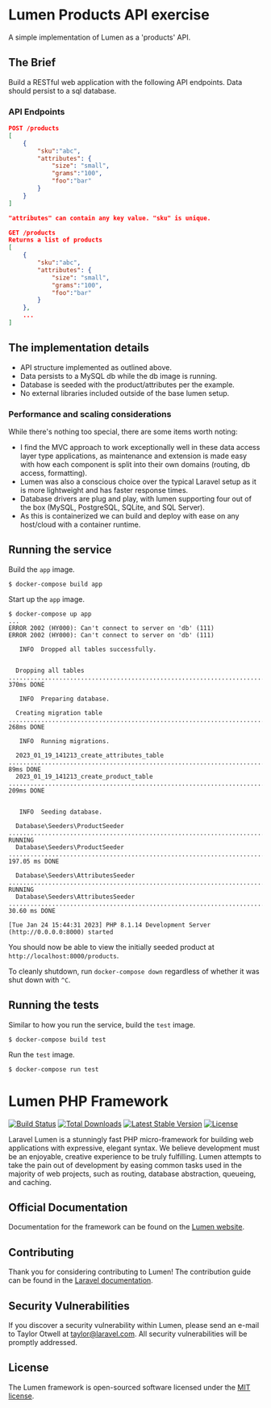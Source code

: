 # Lumen Products API exercise

A simple implementation of Lumen as a 'products' API.

## The Brief

Build a RESTful web application with the following API endpoints.
Data should persist to a sql database.

### API Endpoints

```json
POST /products
[
    {
        "sku":"abc",
        "attributes": {
            "size": "small",
            "grams":"100",
            "foo":"bar"
        }
    }
]

"attributes" can contain any key value. "sku" is unique.

GET /products
Returns a list of products
[
    {
        "sku":"abc",
        "attributes": {
            "size": "small",
            "grams":"100",
            "foo":"bar"
        }
    },
    ...
]
```

## The implementation details

* API structure implemented as outlined above.
* Data persists to a MySQL db while the db image is running.
* Database is seeded with the product/attributes per the example.
* No external libraries included outside of the base lumen setup.

### Performance and scaling considerations

While there's nothing too special, there are some items worth noting:

* I find the MVC approach to work exceptionally well in these data access layer type applications, as maintenance and extension is made easy with how each component is split into their own domains (routing, db access, formatting).
* Lumen was also a conscious choice over the typical Laravel setup as it is more lightweight and has faster response times.
* Database drivers are plug and play, with lumen supporting four out of the box (MySQL, PostgreSQL, SQLite, and SQL Server).
* As this is containerized we can build and deploy with ease on any host/cloud with a container runtime.

## Running the service

Build the `app` image.

```
$ docker-compose build app
```

Start up the `app` image.

```
$ docker-compose up app
...
ERROR 2002 (HY000): Can't connect to server on 'db' (111)
ERROR 2002 (HY000): Can't connect to server on 'db' (111)

   INFO  Dropped all tables successfully.


  Dropping all tables ................................................................................................................... 370ms DONE

   INFO  Preparing database.

  Creating migration table .............................................................................................................. 268ms DONE

   INFO  Running migrations.

  2023_01_19_141213_create_attributes_table .............................................................................................. 89ms DONE
  2023_01_19_141213_create_product_table ................................................................................................ 209ms DONE


   INFO  Seeding database.

  Database\Seeders\ProductSeeder ........................................................................................................... RUNNING
  Database\Seeders\ProductSeeder .................................................................................................... 197.05 ms DONE

  Database\Seeders\AttributesSeeder ........................................................................................................ RUNNING
  Database\Seeders\AttributesSeeder .................................................................................................. 30.60 ms DONE

[Tue Jan 24 15:44:31 2023] PHP 8.1.14 Development Server (http://0.0.0.0:8000) started
```
You should now be able to view the initially seeded product at `http://localhost:8000/products`.

To cleanly shutdown, run `docker-compose down` regardless of whether it was shut down with `^C`.

## Running the tests

Similar to how you run the service, build the `test` image.

```
$ docker-compose build test
```

Run the `test` image.

```
$ docker-compose run test
```

# Lumen PHP Framework

[![Build Status](https://travis-ci.org/laravel/lumen-framework.svg)](https://travis-ci.org/laravel/lumen-framework)
[![Total Downloads](https://img.shields.io/packagist/dt/laravel/lumen-framework)](https://packagist.org/packages/laravel/lumen-framework)
[![Latest Stable Version](https://img.shields.io/packagist/v/laravel/lumen-framework)](https://packagist.org/packages/laravel/lumen-framework)
[![License](https://img.shields.io/packagist/l/laravel/lumen)](https://packagist.org/packages/laravel/lumen-framework)

Laravel Lumen is a stunningly fast PHP micro-framework for building web applications with expressive, elegant syntax. We believe development must be an enjoyable, creative experience to be truly fulfilling. Lumen attempts to take the pain out of development by easing common tasks used in the majority of web projects, such as routing, database abstraction, queueing, and caching.

## Official Documentation

Documentation for the framework can be found on the [Lumen website](https://lumen.laravel.com/docs).

## Contributing

Thank you for considering contributing to Lumen! The contribution guide can be found in the [Laravel documentation](https://laravel.com/docs/contributions).

## Security Vulnerabilities

If you discover a security vulnerability within Lumen, please send an e-mail to Taylor Otwell at taylor@laravel.com. All security vulnerabilities will be promptly addressed.

## License

The Lumen framework is open-sourced software licensed under the [MIT license](https://opensource.org/licenses/MIT).
